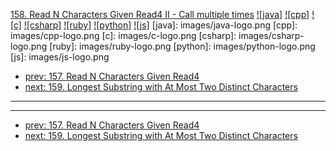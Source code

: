 [158. Read N Characters Given Read4 II - Call multiple times](https://leetcode.com/problems/read-n-characters-given-read4-ii-call-multiple-times/)
[![java]](https://github.com/leetcode-study-group/leetcode-java-solutions/blob/master/158-read-n-characters-given-read4-ii-call-multiple-times.md)
[![cpp]](https://github.com/leetcode-study-group/leetcode-cpp-solutions/blob/master/158-read-n-characters-given-read4-ii-call-multiple-times.md)
[![c]](https://github.com/leetcode-study-group/leetcode-c-solutions/blob/master/158-read-n-characters-given-read4-ii-call-multiple-times.md)
[![csharp]](https://github.com/leetcode-study-group/leetcode-csharp-solutions/blob/master/158-read-n-characters-given-read4-ii-call-multiple-times.md)
[![ruby]](https://github.com/leetcode-study-group/leetcode-ruby-solutions/blob/master/158-read-n-characters-given-read4-ii-call-multiple-times.md)
[![python]](https://github.com/leetcode-study-group/leetcode-python-solutions/blob/master/158-read-n-characters-given-read4-ii-call-multiple-times.md)
[![js]](https://github.com/leetcode-study-group/leetcode-js-solutions/blob/master/158-read-n-characters-given-read4-ii-call-multiple-times.md)
[java]: images/java-logo.png
[cpp]: images/cpp-logo.png
[c]: images/c-logo.png
[csharp]: images/csharp-logo.png
[ruby]: images/ruby-logo.png
[python]: images/python-logo.png
[js]: images/js-logo.png

- [prev: 157. Read N Characters Given Read4](157-read-n-characters-given-read4.md)
- [next: 159. Longest Substring with At Most Two Distinct Characters](159-longest-substring-with-at-most-two-distinct-characters.md)

---


---

- [prev: 157. Read N Characters Given Read4](157-read-n-characters-given-read4.md)
- [next: 159. Longest Substring with At Most Two Distinct Characters](159-longest-substring-with-at-most-two-distinct-characters.md)
